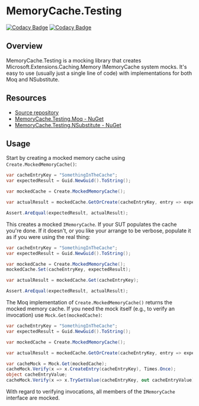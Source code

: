 # MemoryCache.Testing

[![Codacy Badge](https://api.codacy.com/project/badge/Grade/c9692f6a601d4dc0b485224de539c441)](https://www.codacy.com/manual/rgvlee/MemoryCache.Testing?utm_source=github.com&amp;utm_medium=referral&amp;utm_content=rgvlee/MemoryCache.Testing&amp;utm_campaign=Badge_Grade) [![Codacy Badge](https://api.codacy.com/project/badge/Coverage/c9692f6a601d4dc0b485224de539c441)](https://www.codacy.com/manual/rgvlee/MemoryCache.Testing?utm_source=github.com&utm_medium=referral&utm_content=rgvlee/MemoryCache.Testing&utm_campaign=Badge_Coverage)

## Overview

MemoryCache.Testing is a mocking library that creates Microsoft.Extensions.Caching.Memory IMemoryCache system mocks. It's easy to use (usually just a single line of code) with implementations for both Moq and NSubstitute.

## Resources

-   [Source repository](https://github.com/rgvlee/MemoryCache.Testing)
-   [MemoryCache.Testing.Moq - NuGet](https://www.nuget.org/packages/MemoryCache.Testing.Moq)
-   [MemoryCache.Testing.NSubstitute - NuGet](https://www.nuget.org/packages/MemoryCache.Testing.NSubstitute)

## Usage

Start by creating a mocked memory cache using `Create.MockedMemoryCache()`:

```c#
var cacheEntryKey = "SomethingInTheCache";
var expectedResult = Guid.NewGuid().ToString();

var mockedCache = Create.MockedMemoryCache();

var actualResult = mockedCache.GetOrCreate(cacheEntryKey, entry => expectedResult);

Assert.AreEqual(expectedResult, actualResult);
```

This creates a mocked `IMemoryCache`. If your SUT populates the cache you're done. If it doesn't, or you like your arrange to be verbose, populate it as if you were using the real thing:

```c#
var cacheEntryKey = "SomethingInTheCache";
var expectedResult = Guid.NewGuid().ToString();

var mockedCache = Create.MockedMemoryCache();
mockedCache.Set(cacheEntryKey, expectedResult);

var actualResult = mockedCache.Get(cacheEntryKey);

Assert.AreEqual(expectedResult, actualResult);
```

The Moq implementation of `Create.MockedMemoryCache()` returns the mocked memory cache. If you need the mock itself (e.g., to verify an invocation) use `Mock.Get(mockedCache)`:

```c#
var cacheEntryKey = "SomethingInTheCache";
var expectedResult = Guid.NewGuid().ToString();

var mockedCache = Create.MockedMemoryCache();

var actualResult = mockedCache.GetOrCreate(cacheEntryKey, entry => expectedResult);

var cacheMock = Mock.Get(mockedCache);
cacheMock.Verify(x => x.CreateEntry(cacheEntryKey), Times.Once);
object cacheEntryValue;
cacheMock.Verify(x => x.TryGetValue(cacheEntryKey, out cacheEntryValue), Times.Once);
```

With regard to verifying invocations, all members of the `IMemoryCache` interface are mocked.
